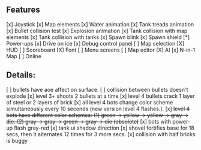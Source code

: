 ## Features
[x] Joystick 
[x] Map elements
[x] Water animation
[x] Tank treads animation
[x] Bullet collision test
[x] Explosion animation
[x] Tank collision with map elements
[x] Tank collision with tanks
[x] Spawn blink
[x] Spawn shield
[*] Power-ups
[x] Drive on ice
[x] Debug control panel
[ ] Map selection
[X] HUD
[ ] Scoreboard
[X] Font
[ ] Menu screens
[ ] Map editor
[X] AI
[x] N-in-1 Map
[ ] Online

## Details:
[ ] bullets have aoe affect on surface.
[ ] collision between bullets doesn't explode
[x] level 3+ shoots 2 bullets at a time
[x] level 4 bullets crack 1 layer of steel or 2 layers of brick
[x] all level 4 bots change color scheme simultaneously every 10 seconds (new version level 4 flashes.).
[x] ~~level 4 bots have different color schemes: (1) green -> yellow -> yellow -> gray -> die. (2) gray -> gray -> green -> gray -> die (obsolete)~~
[x] bots with power-up flash gray-red
[x] tank ui shadow direction
[x] shovel fortifies base for 18 secs, then it alternates 12 times for 3 more secs.
[x] collision with half bricks is buggy